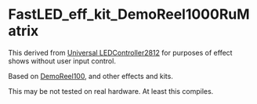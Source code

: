 # FastLED_eff_kit_DemoReel1000RuMatrix
This derived from [Universal LEDController2812](https://github.com/pavel-b-kr12/LEDController2812IR) for purposes of effect shows without user input control.

Based on [DemoReel100](https://gist.github.com/kriegsman/062e10f7f07ba8518af6), and other effects and kits.

This may be not tested on real hardware. At least this compiles.
